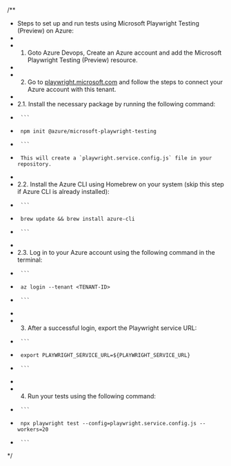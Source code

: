 /**
 * Steps to set up and run tests using Microsoft Playwright Testing (Preview) on Azure:
 * 
 * 1. Goto Azure Devops, Create an Azure account and add the Microsoft Playwright Testing (Preview) resource.
 * 
 * 2. Go to [playwright.microsoft.com](https://playwright.microsoft.com) and follow the steps to connect your Azure account with this tenant.
 * 
 * 2.1. Install the necessary package by running the following command:
 *      ```
 *      npm init @azure/microsoft-playwright-testing
 *      ```
 *      This will create a `playwright.service.config.js` file in your repository.
 * 
 * 2.2. Install the Azure CLI using Homebrew on your system (skip this step if Azure CLI is already installed):
 *      ```
 *      brew update && brew install azure-cli
 *      ```
 * 
 * 2.3. Log in to your Azure account using the following command in the terminal:
 *      ```
 *      az login --tenant <TENANT-ID>
 *      ```
 * 
 * 3. After a successful login, export the Playwright service URL:
 *      ```
 *      export PLAYWRIGHT_SERVICE_URL=${PLAYWRIGHT_SERVICE_URL}
 *      ```
 * 
 * 4. Run your tests using the following command:
 *      ```
 *      npx playwright test --config=playwright.service.config.js --workers=20
 *      ```
 */
